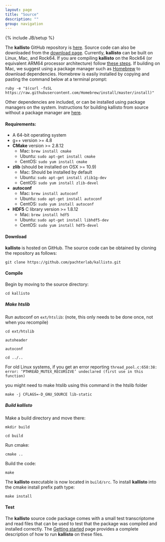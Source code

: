 ```yaml
---
layout: page
title: "Source"
description: ""
group: navigation
---
```

{% include JB/setup %}

The __kallisto__ GitHub repository is [here](https://github.com/pachterlab/kallisto). Source code can also be downloaded from the [download page](download.html). Currently, __kallisto__ can be built on Linux, Mac, and Rock64. If you are compiling __kallisto__ on the Rock64 (or equivalent ARM64 processor architecture) follow [these steps](rock64_install.html). If building on Mac, we suggest using a package manager such as [Homebrew](http://brew.sh) to download dependencies. Homebrew is easily installed by copying and pasting the command below at a terminal prompt:

`ruby -e "$(curl -fsSL https://raw.githubusercontent.com/Homebrew/install/master/install)"`

Other dependencies are included, or can be installed using package managers on the system. Instructions for building kallisto from source without a package manager are [here](http://pachterlab.github.io/kallisto/local_build.html).

#### Requirements:

- A 64-bit operating system
- g++ version >= 4.8
- __CMake__ version >= 2.8.12
    - Mac: `brew install cmake`
    - Ubuntu: `sudo apt-get install cmake`
    - CentOS: `sudo yum install cmake`
- __zlib__ (should be installed on OSX >= 10.9)
    - Mac: Should be installed by default
    - Ubuntu: `sudo apt-get install zlib1g-dev`
    - CentOS: `sudo yum install zlib-devel`
- __autoconf__ 
    - Mac: `brew install autoconf`
    - Ubuntu: `sudo apt-get install autoconf`
    - CentOS: `sudo yum install autoconf`
- __HDF5__ C library version >= 1.8.12
    - Mac: `brew install hdf5`
    - Ubuntu: `sudo apt-get install libhdf5-dev`
    - CentOS: `sudo yum install hdf5-devel`

#### Download

__kallisto__ is hosted on GitHub. The source code can be obtained by cloning the repository as follows:

`git clone https://github.com/pachterlab/kallisto.git`


#### Compile

Begin by moving to the source directory:

`cd kallisto`

##### Make htslib
Run autoconf on `ext/htslib`: (note, this only needs to be done once, not when you recompile)

`cd ext/htslib`

`autoheader`

`autoconf`

`cd ../..`

For old Linux systems, if you get an error reporting
`thread_pool.c:658:38: error: ‘PTHREAD_MUTEX_RECURSIVE’ undeclared (first use in this function)`

you might need to make htslib using this command in the htslib folder

`make -j CFLAGS=-D_GNU_SOURCE lib-static`

##### Build kallisto
Make a build directory and move there:

`mkdir build`

`cd build`

Run cmake:

`cmake ..`

Build the code:

`make`

The __kallisto__ executable is now located in `build/src`. To install __kallisto__  into the cmake install prefix path type:

`make install`

#### Test

The __kallisto__ source code package comes with a small test transcriptome and read files that can be used to test that the package was compiled and installed correctly. The [Getting started](starting.html) page provides a complete description of how to run __kallisto__ on these files.
